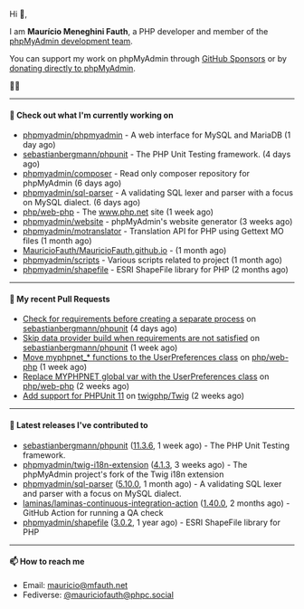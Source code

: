 Hi 👋,

I am **Maurício Meneghini Fauth**, a PHP developer and member of the [phpMyAdmin development team](https://www.phpmyadmin.net/team/?ref=github).

You can support my work on phpMyAdmin through [GitHub Sponsors](https://github.com/sponsors/MauricioFauth)
or by [donating directly to phpMyAdmin](https://www.phpmyadmin.net/donate/?ref=github).

🐘⛵

---

#### 👷 Check out what I'm currently working on

- [phpmyadmin/phpmyadmin](https://github.com/phpmyadmin/phpmyadmin) - A web interface for MySQL and MariaDB (1 day ago)
- [sebastianbergmann/phpunit](https://github.com/sebastianbergmann/phpunit) - The PHP Unit Testing framework. (4 days ago)
- [phpmyadmin/composer](https://github.com/phpmyadmin/composer) - Read only composer repository for phpMyAdmin (6 days ago)
- [phpmyadmin/sql-parser](https://github.com/phpmyadmin/sql-parser) - A validating SQL lexer and parser with a focus on MySQL dialect. (6 days ago)
- [php/web-php](https://github.com/php/web-php) - The www.php.net site (1 week ago)
- [phpmyadmin/website](https://github.com/phpmyadmin/website) - phpMyAdmin&#39;s website generator (3 weeks ago)
- [phpmyadmin/motranslator](https://github.com/phpmyadmin/motranslator) - Translation API for PHP using Gettext MO files (1 month ago)
- [MauricioFauth/MauricioFauth.github.io](https://github.com/MauricioFauth/MauricioFauth.github.io) -  (1 month ago)
- [phpmyadmin/scripts](https://github.com/phpmyadmin/scripts) - Various scripts related to project (1 month ago)
- [phpmyadmin/shapefile](https://github.com/phpmyadmin/shapefile) - ESRI ShapeFile library for PHP (2 months ago)

---

#### 🔨 My recent Pull Requests

- [Check for requirements before creating a separate process](https://github.com/sebastianbergmann/phpunit/pull/5969) on [sebastianbergmann/phpunit](https://github.com/sebastianbergmann/phpunit) (4 days ago)
- [Skip data provider build when requirements are not satisfied](https://github.com/sebastianbergmann/phpunit/pull/5957) on [sebastianbergmann/phpunit](https://github.com/sebastianbergmann/phpunit) (1 week ago)
- [Move myphpnet_* functions to the UserPreferences class](https://github.com/php/web-php/pull/1075) on [php/web-php](https://github.com/php/web-php) (1 week ago)
- [Replace MYPHPNET global var with the UserPreferences class](https://github.com/php/web-php/pull/1071) on [php/web-php](https://github.com/php/web-php) (2 weeks ago)
- [Add support for PHPUnit 11](https://github.com/twigphp/Twig/pull/4317) on [twigphp/Twig](https://github.com/twigphp/Twig) (2 weeks ago)

---

#### 🔭 Latest releases I've contributed to

- [sebastianbergmann/phpunit](https://github.com/sebastianbergmann/phpunit) ([11.3.6](https://github.com/sebastianbergmann/phpunit/releases/tag/11.3.6), 1 week ago) - The PHP Unit Testing framework.
- [phpmyadmin/twig-i18n-extension](https://github.com/phpmyadmin/twig-i18n-extension) ([4.1.3](https://github.com/phpmyadmin/twig-i18n-extension/releases/tag/4.1.3), 3 weeks ago) - The phpMyAdmin project&#39;s fork of the Twig i18n extension
- [phpmyadmin/sql-parser](https://github.com/phpmyadmin/sql-parser) ([5.10.0](https://github.com/phpmyadmin/sql-parser/releases/tag/5.10.0), 1 month ago) - A validating SQL lexer and parser with a focus on MySQL dialect.
- [laminas/laminas-continuous-integration-action](https://github.com/laminas/laminas-continuous-integration-action) ([1.40.0](https://github.com/laminas/laminas-continuous-integration-action/releases/tag/1.40.0), 2 months ago) - GitHub Action for running a QA check
- [phpmyadmin/shapefile](https://github.com/phpmyadmin/shapefile) ([3.0.2](https://github.com/phpmyadmin/shapefile/releases/tag/3.0.2), 1 year ago) - ESRI ShapeFile library for PHP

---

#### 📫 How to reach me

- Email: [mauricio@mfauth.net](mailto://mauricio@mfauth.net)
- Fediverse: [@mauriciofauth@phpc.social](https://phpc.social/@mauriciofauth)
